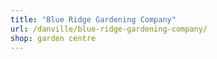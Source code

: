 ```yaml
---
title: "Blue Ridge Gardening Company"
url: /danville/blue-ridge-gardening-company/
shop: garden centre
---
```

